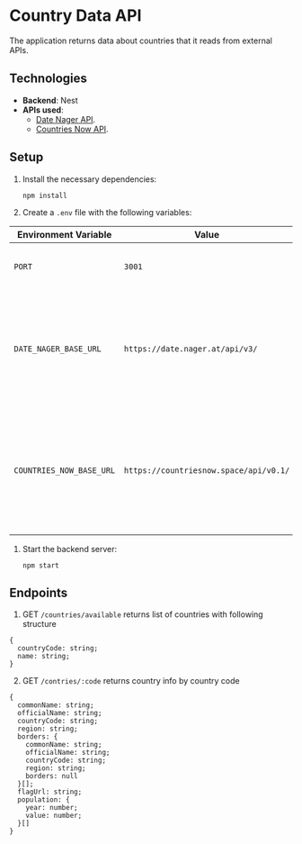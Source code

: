 # Country Data API

The application returns data about countries that it reads from external APIs.

## Technologies

- **Backend**: Nest
- **APIs used**:
  - [Date Nager API](https://date.nager.at/).
  - [Countries Now API](https://countriesnow.space/).

## Setup

1. Install the necessary dependencies:

   `npm install`

2. Create a `.env` file with the following variables:

| Environment Variable           | Value                                      | Description                                                |
|-------------------------------|--------------------------------------------|------------------------------------------------------------|
| `PORT`                        | `3001`                                     | The port on which the application will run.                |
| `DATE_NAGER_BASE_URL`        | `https://date.nager.at/api/v3/`          | The base URL for accessing the Date Nager API, which provides country-related data. |
| `COUNTRIES_NOW_BASE_URL`     | `https://countriesnow.space/api/v0.1/`   | The base URL for accessing the Countries Now API, which provides flag and population data. |

1. Start the backend server:

   `npm start`

## Endpoints

1. GET `/countries/available` returns list of countries with following structure

```
{
  countryCode: string;
  name: string;
}
```
2. GET `/contries/:code` returns country info by country code

```
{
  commonName: string;
  officialName: string;
  countryCode: string;
  region: string;
  borders: {
    commonName: string;
    officialName: string;
    countryCode: string;
    region: string;
    borders: null
  }[];
  flagUrl: string;
  population: {
    year: number;
    value: number;
  }[]
}
```


   
